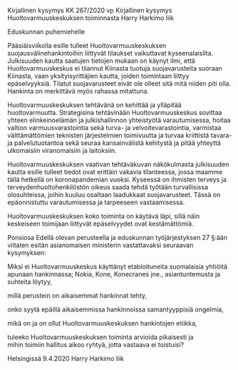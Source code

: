 Kirjallinen kysymys KK 267/2020 vp
Kirjallinen kysymys Huoltovarmuuskeskuksen toiminnasta
Harry Harkimo liik

Eduskunnan puhemiehelle

Pääsiäisviikolla esille tulleet Huoltovarmuuskeskuksen suojausvälinehankintoihin liittyvät tilaukset vaikuttavat kyseenalaisilta. Julkisuuden kautta saatujen tietojen mukaan on käynyt ilmi, että Huoltovarmuuskeskus ei tilannut Kiinasta tuotuja suojavarusteita suoraan Kiinasta, vaan yksityisyrittäjien kautta, joiden toimintaan liittyy epäselvyyksiä. Tilatut suojavarusteet eivät ole olleet sitä mitä niiden piti olla. Hankinta on merkittävä myös rahassa mitattuna.

Huoltovarmuuskeskuksen tehtävänä on kehittää ja ylläpitää huoltovarmuutta. Strategisina tehtävinään Huoltovarmuuskeskus sovittaa yhteen elinkeinoelämän ja julkishallinnon yhteistyötä varautumisessa, hoitaa valtion varmuusvarastointia sekä turva- ja velvoitevarastointia, varmistaa välttämättömien teknisten järjestelmien toimivuutta ja turvaa kriittistä tavara- ja palvelutuotantoa sekä seuraa kansainvälistä kehitystä ja pitää yhteyttä ulkomaisiin viranomaisiin ja laitoksiin.  

Huoltovarmuuskeskuksen vaativan tehtäväkuvan näkökulmasta julkisuuden kautta esille tulleet tiedot ovat erittäin vakavia tilanteessa, jossa maamme tällä hetkellä on koronapandemian vuoksi. Kyseessä on ihmisten terveys ja terveydenhuoltohenkilöstön oikeus saada tehdä työtään turvallisissa olosuhteissa, joihin kuuluu osaltaan laadukkaat suojavarusteet. Tässä on epäonnistuttu varautumisessa ja tarpeeseen vastaamisessa.

Huoltovarmuuskeskuksen koko toiminta on käytävä läpi, sillä näin keskeiseen toimijaan liittyvät epäselvyydet ovat kestämättömiä.

Ponsiosa
Edellä olevan perusteella ja eduskunnan työjärjestyksen 27 §:ään viitaten esitän asianomaisen ministerin vastattavaksi seuraavan kysymyksen:

Miksi ei Huoltovarmuuskeskus käyttänyt etabloituneita suomalaisia yhtiöitä apunaan hankinnassa; Nokia, Kone, Konecranes jne., asiantuntemusta ja suhteita löytyy,  

millä perustein on aikaisemmat hankinnat tehty,  

onko syytä epäillä aikaisemmissa hankinnoissa samantyyppisiä ongelmia,  

mikä on ja on ollut Huoltovarmuuskeskuksen hankintojen etiikka,  

tuleeko Huoltovarmuuskeskuksen toiminta arvioida pikaisesti ja  
mihin toimiin hallitus aikoo ryhtyä, jotta vastaava ei toistuisi?

Helsingissä 9.4.2020
Harry Harkimo liik
